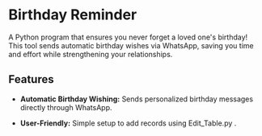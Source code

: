 # Birthday Reminder 

A Python program that ensures you never forget a loved one's birthday! This tool sends automatic birthday wishes via WhatsApp, saving you time and effort while strengthening your relationships.




## Features

- **Automatic Birthday Wishing:** Sends personalized birthday messages directly through WhatsApp.

- **User-Friendly:** Simple setup to add records using Edit_Table.py .





